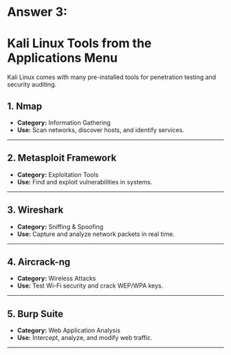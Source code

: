 # Answer 3:
# Kali Linux Tools from the Applications Menu

Kali Linux comes with many pre-installed tools for penetration testing and security auditing.  

## 1. Nmap
- **Category:** Information Gathering  
- **Use:** Scan networks, discover hosts, and identify services.  

---

## 2. Metasploit Framework 
- **Category:** Exploitation Tools  
- **Use:** Find and exploit vulnerabilities in systems.  

---

## 3. Wireshark 
- **Category:** Sniffing & Spoofing  
- **Use:** Capture and analyze network packets in real time.  

---

## 4. Aircrack-ng 
- **Category:** Wireless Attacks  
- **Use:** Test Wi-Fi security and crack WEP/WPA keys.  

---

## 5. Burp Suite 
- **Category:** Web Application Analysis  
- **Use:** Intercept, analyze, and modify web traffic.  
---
